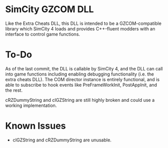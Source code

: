 # SimCity GZCOM DLL
Like the Extra Cheats DLL, this DLL is intended to be a GZCOM-compatible
library which SimCity 4 loads and provides C++-fluent modders with an
interface to control game functions.


# To-Do
As of the last commit, the DLL is callable by SimCity 4, and the DLL can call
into game functions including enabling debugging functionality (i.e. the extra
cheats DLL). The COM director instance is entirely functional, and is able to
subscribe to hook events like PreFrameWorkInit, PostAppInit, and the rest.

cRZDummyString and cIGZString are still highly broken and could use a working
implementation.


Known Issues
=========
* cIGZString and cRZDummyString are unusable.